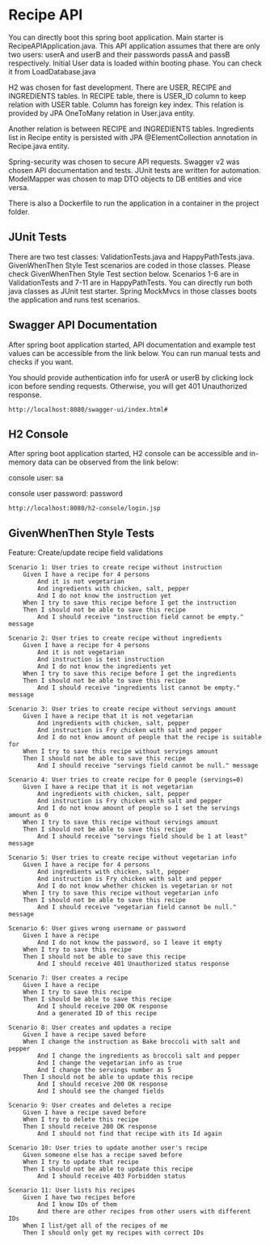 # Recipe API

You can directly boot this spring boot application. Main starter is RecipeAPIApplication.java. This API application
assumes that there are only two users: userA and userB and their passwords passA and passB respectively. Initial User
data is loaded within booting phase. You can check it from LoadDatabase.java

H2 was chosen for fast development. There are USER, RECIPE and INGREDIENTS tables. In RECIPE table, there is USER_ID
column to keep relation with USER table. Column has foreign key index. This relation is provided by JPA OneToMany
relation in User.java entity.

Another relation is between RECIPE and INGREDIENTS tables. Ingredients list in Recipe entity is persisted with JPA
@ElementCollection annotation in Recipe.java entity.

Spring-security was chosen to secure API requests. Swagger v2 was chosen API documentation and tests. JUnit tests are
written for automation. ModelMapper was chosen to map DTO objects to DB entities and vice versa.

There is also a Dockerfile to run the application in a container in the project folder.

## JUnit Tests

There are two test classes: ValidationTests.java and HappyPathTests.java. GivenWhenThen Style Test scenarios are coded
in those classes. Please check GivenWhenThen Style Test section below. Scenarios 1-6 are in ValidationTests and 7-11 are
in HappyPathTests. You can directly run both java classes as JUnit test starter. Spring MockMvcs in those classes boots
the application and runs test scenarios.

## Swagger API Documentation

After spring boot application started, API documentation and example test values can be accessible from the link below.
You can run manual tests and checks if you want.

You should provide authentication info for userA or userB by clicking lock icon before sending requests. Otherwise, you
will get 401 Unauthorized response.

```
http://localhost:8080/swagger-ui/index.html#
```

## H2 Console

After spring boot application started, H2 console can be accessible and in-memory data can be observed from the link
below:

console user: sa

console user password: password

```
http://localhost:8080/h2-console/login.jsp
```

## GivenWhenThen Style Tests

Feature: Create/update recipe field validations

	Scenario 1: User tries to create recipe without instruction
		Given I have a recipe for 4 persons
			And it is not vegetarian
			And ingredients with chicken, salt, pepper
			And I do not know the instruction yet
		When I try to save this recipe before I get the instruction
		Then I should not be able to save this recipe
			And I should receive "instruction field cannot be empty." message

	Scenario 2: User tries to create recipe without ingredients
		Given I have a recipe for 4 persons
			And it is not vegetarian
			And instruction is test instruction
			And I do not know the ingredients yet
		When I try to save this recipe before I get the ingredients
		Then I should not be able to save this recipe
			And I should receive "ingredients list cannot be empty." message

	Scenario 3: User tries to create recipe without servings amount
		Given I have a recipe that it is not vegetarian
			And ingredients with chicken, salt, pepper
			And instruction is Fry chicken with salt and pepper
			And I do not know amount of people that the recipe is suitable for
		When I try to save this recipe without servings amount
		Then I should not be able to save this recipe
			And I should receive "servings field cannot be null." message

	Scenario 4: User tries to create recipe for 0 people (servings=0)
		Given I have a recipe that it is not vegetarian
			And ingredients with chicken, salt, pepper
			And instruction is Fry chicken with salt and pepper
			And I do not know amount of people so I set the servings amount as 0
		When I try to save this recipe without servings amount
		Then I should not be able to save this recipe
			And I should receive "servings field should be 1 at least" message

	Scenario 5: User tries to create recipe without vegetarian info
		Given I have a recipe for 4 persons
			And ingredients with chicken, salt, pepper
			And instruction is Fry chicken with salt and pepper
			And I do not know whether chicken is vegetarian or not
		When I try to save this recipe without vegetarian info
		Then I should not be able to save this recipe
			And I should receive "vegetarian field cannot be null." message

	Scenario 6: User gives wrong username or password
		Given I have a recipe
			And I do not know the password, so I leave it empty
		When I try to save this recipe
		Then I should not be able to save this recipe
			And I should receive 401 Unauthorized status response

	Scenario 7: User creates a recipe
		Given I have a recipe
		When I try to save this recipe
		Then I should be able to save this recipe
			And I should receive 200 OK response
			And a generated ID of this recipe

	Scenario 8: User creates and updates a recipe
		Given I have a recipe saved before
		When I change the instruction as Bake broccoli with salt and pepper
			And I change the ingredients as broccoli salt and pepper
			And I change the vegetarian info as true
			And I change the servings number as 5
		Then I should not be able to update this recipe
			And I should receive 200 OK response
			And I should see the changed fields

	Scenario 9: User creates and deletes a recipe
		Given I have a recipe saved before
		When I try to delete this recipe
		Then I should receive 200 OK response
			And I should not find that recipe with its Id again

	Scenario 10: User tries to update another user's recipe
		Given someone else has a recipe saved before
		When I try to update that recipe
		Then I should not be able to update this recipe
			And I should receive 403 Forbidden status

	Scenario 11: User lists his recipes
		Given I have two recipes before
			And I know IDs of them
			And there are other recipes from other users with different IDs
		When I list/get all of the recipes of me
		Then I should only get my recipes with correct IDs
